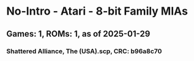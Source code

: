 # No-Intro - Atari - 8-bit Family MIAs
## Games: 1, ROMs: 1, as of 2025-01-29
### Shattered Alliance, The (USA).scp, CRC: b96a8c70
